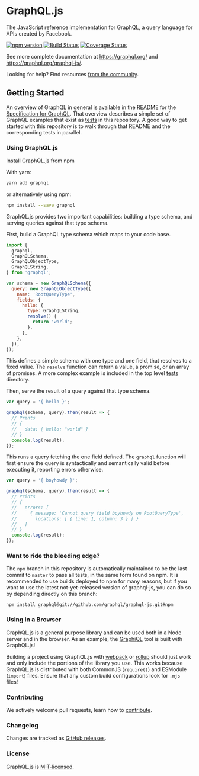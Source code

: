 # GraphQL.js

The JavaScript reference implementation for GraphQL, a query language for APIs created by Facebook.

[![npm version](https://badge.fury.io/js/graphql.svg)](https://badge.fury.io/js/graphql)
[![Build Status](https://travis-ci.org/graphql/graphql-js.svg?branch=master)](https://travis-ci.org/graphql/graphql-js?branch=master)
[![Coverage Status](https://codecov.io/gh/graphql/graphql-js/branch/master/graph/badge.svg)](https://codecov.io/gh/graphql/graphql-js)

See more complete documentation at https://graphql.org/ and
https://graphql.org/graphql-js/.

Looking for help? Find resources [from the community](https://graphql.org/community/).

## Getting Started

An overview of GraphQL in general is available in the
[README](https://github.com/graphql/graphql-spec/blob/master/README.md) for the
[Specification for GraphQL](https://github.com/graphql/graphql-spec). That overview
describes a simple set of GraphQL examples that exist as [tests](src/__tests__)
in this repository. A good way to get started with this repository is to walk
through that README and the corresponding tests in parallel.

### Using GraphQL.js

Install GraphQL.js from npm

With yarn:

```sh
yarn add graphql
```

or alternatively using npm:

```sh
npm install --save graphql
```

GraphQL.js provides two important capabilities: building a type schema, and
serving queries against that type schema.

First, build a GraphQL type schema which maps to your code base.

```js
import {
  graphql,
  GraphQLSchema,
  GraphQLObjectType,
  GraphQLString,
} from 'graphql';

var schema = new GraphQLSchema({
  query: new GraphQLObjectType({
    name: 'RootQueryType',
    fields: {
      hello: {
        type: GraphQLString,
        resolve() {
          return 'world';
        },
      },
    },
  }),
});
```

This defines a simple schema with one type and one field, that resolves
to a fixed value. The `resolve` function can return a value, a promise,
or an array of promises. A more complex example is included in the top
level [tests](src/__tests__) directory.

Then, serve the result of a query against that type schema.

```js
var query = '{ hello }';

graphql(schema, query).then(result => {
  // Prints
  // {
  //   data: { hello: "world" }
  // }
  console.log(result);
});
```

This runs a query fetching the one field defined. The `graphql` function will
first ensure the query is syntactically and semantically valid before executing
it, reporting errors otherwise.

```js
var query = '{ boyhowdy }';

graphql(schema, query).then(result => {
  // Prints
  // {
  //   errors: [
  //     { message: 'Cannot query field boyhowdy on RootQueryType',
  //       locations: [ { line: 1, column: 3 } ] }
  //   ]
  // }
  console.log(result);
});
```

### Want to ride the bleeding edge?

The `npm` branch in this repository is automatically maintained to be the last
commit to `master` to pass all tests, in the same form found on npm. It is
recommended to use builds deployed to npm for many reasons, but if you want to use
the latest not-yet-released version of graphql-js, you can do so by depending
directly on this branch:

```
npm install graphql@git://github.com/graphql/graphql-js.git#npm
```

### Using in a Browser

GraphQL.js is a general purpose library and can be used both in a Node server
and in the browser. As an example, the [GraphiQL](https://github.com/graphql/graphiql/)
tool is built with GraphQL.js!

Building a project using GraphQL.js with [webpack](https://webpack.js.org) or
[rollup](https://github.com/rollup/rollup) should just work and only include
the portions of the library you use. This works because GraphQL.js is distributed
with both CommonJS (`require()`) and ESModule (`import`) files. Ensure that any
custom build configurations look for `.mjs` files!

### Contributing

We actively welcome pull requests, learn how to
[contribute](https://github.com/graphql/graphql-js/blob/master/.github/CONTRIBUTING.md).

### Changelog

Changes are tracked as [GitHub releases](https://github.com/graphql/graphql-js/releases).

### License

GraphQL.js is [MIT-licensed](https://github.com/graphql/graphql-js/blob/master/LICENSE).
